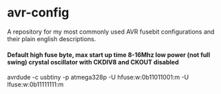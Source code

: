 # avr-config

A repository for my most commonly used AVR fusebit configurations and their plain english descriptions.

#### Default high fuse byte, max start up time 8-16Mhz low power (not full swing) crystal oscillator with CKDIV8 and CKOUT disabled

avrdude -c usbtiny -p atmega328p -U hfuse:w:0b11011001:m -U lfuse:w:0b11111111:m
